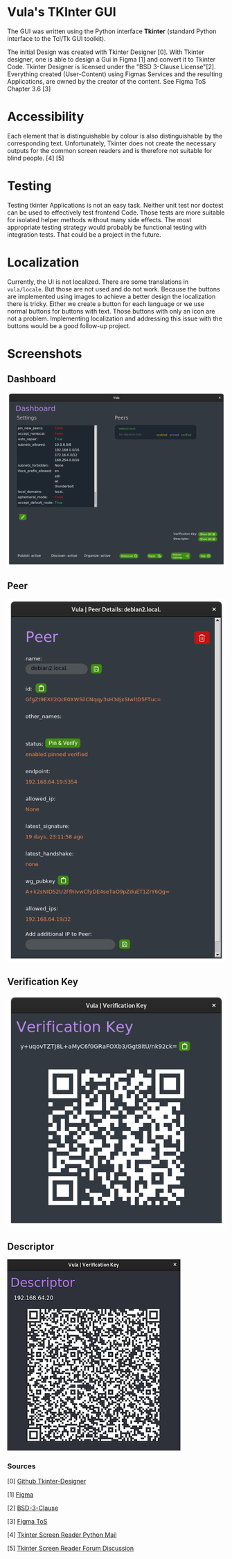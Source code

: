 # Vula's TKInter GUI
The GUI was written using the Python interface **Tkinter** (standard Python interface to the Tcl/Tk GUI toolkit).

The initial Design was created with Tkinter Designer [0]. With Tkinter designer, one is able to design a Gui in Figma [1] and convert it to Tkinter Code.
Tkinter Designer is licensed under the "BSD 3-Clause License"[2].
Everything created (User-Content) using Figmas Services and the resulting Applications, are owned by the creator of the content. See Figma ToS Chapter 3.6 [3]

# Accessibility
Each element that is distinguishable by colour is also distinguishable by the corresponding text. Unfortunately, Tkinter does not create the necessary outputs for the common screen readers and is therefore not suitable for blind people. [4] [5]

# Testing
Testing tkinter Applications is not an easy task. Neither unit test nor doctest can be used to effectively test frontend Code. Those tests are more suitable for isolated helper methods without many side effects.
The most appropriate testing strategy would probably be functional testing with integration tests. That could be a project in the future.

# Localization
Currently, the UI is not localized. There are some translations in `vula/locale`. But those are not used and do not work.
Because the buttons are implemented using images to achieve a better design the localization there is tricky.
Either we create a button for each language or we use normal buttons for buttons with text. Those buttons with only an icon are not a problem. 
Implementing localization and addressing this issue with the buttons would be a good follow-up project.

# Screenshots
## Dashboard
![Dashboard](misc/frontend/dashboard.png)
## Peer
![Peer](misc/frontend/peer.png)
## Verification Key
![Verification Key](misc/frontend/verification_key.png)
## Descriptor
![Descriptor](misc/frontend/descriptor.png)

### Sources
[0] [Github Tkinter-Designer](https://github.com/ParthJadhav/Tkinter-Designer)

[1] [Figma](https://www.figma.com)

[2] [BSD-3-Clause](https://directory.fsf.org/wiki/License:BSD-3-Clause)

[3] [Figma ToS](https://www.figma.com/tos/)

[4] [Tkinter Screen Reader Python Mail](https://mail.python.org/pipermail/tkinter-discuss/2013-September/003480.html)

[5] [Tkinter Screen Reader Forum Discussion](https://nvda-addons.groups.io/g/nvda-addons/topic/how_can_i_use_tkinter_to_set/10784805?p=,,,20,0,0,0::recentpostdate/sticky,,,20,2,0,10784805)